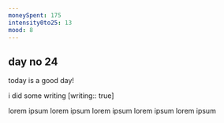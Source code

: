 ```yaml
---
moneySpent: 175
intensity0to25: 13
mood: 8
---
```

## day no 24
today is a good day!
 

i did some writing [writing:: true]

lorem ipsum lorem ipsum lorem ipsum lorem ipsum lorem ipsum
